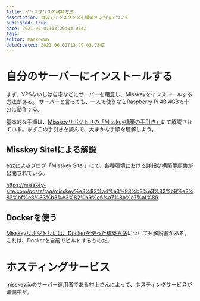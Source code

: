 ```yaml
---
title: インスタンスの構築方法
description: 自分でインスタンスを構築する方法について
published: true
date: 2021-06-01T13:29:03.934Z
tags: 
editor: markdown
dateCreated: 2021-06-01T13:29:03.934Z
---
```


# 自分のサーバーにインストールする
まず、VPSないしは自宅などにサーバーを用意し、Misskeyをインストールする方法がある。
サーバーと言っても、一人で使うならRaspberry Pi 4B 4GBで十分に動作する。

基本的な手順は、[Misskeyリポジトリの「Misskey構築の手引き」](https://github.com/syuilo/misskey/blob/master/docs/setup.ja.md)にて解説されている。まずこの手引きを読んで、大まかな手順を理解しよう。

## Misskey Site!による解説
aqzによるブログ「Misskey Site!」にて、各種環境における詳細な構築手順書が公開されている。

https://misskey-site.com/posts/tag/misskey%e3%82%a4%e3%83%b3%e3%82%b9%e3%82%bf%e3%83%b3%e3%82%b9%e6%a7%8b%e7%af%89

## Dockerを使う
[Misskeyリポジトリには、Dockerを使った構築方法](https://github.com/syuilo/misskey/blob/develop/docs/docker.ja.md)についても解説書がある。これは、Dockerを自前でビルドするものだ。

# ホスティングサービス
misskey.ioのサーバー運用者である村上さんによって、ホスティングサービスが準備中だ。
